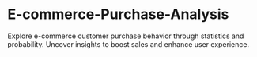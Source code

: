 # E-commerce-Purchase-Analysis
Explore e-commerce customer purchase behavior through statistics and probability. Uncover insights to boost sales and enhance user experience.
